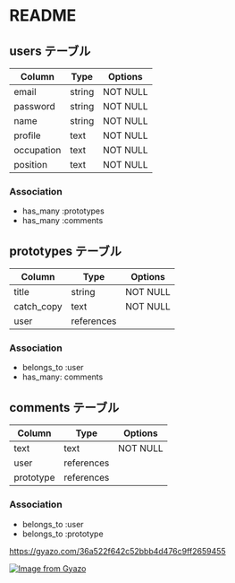 # README


## users テーブル

| Column   | Type   | Options   |
| ---------|--------|-----------|
|email     |string  | NOT NULL  |
|password  |string  | NOT NULL  |
|name      |string  | NOT NULL  |
|profile   |text    | NOT NULL  |
|occupation|text    | NOT NULL  |
|position  |text    | NOT NULL  |

### Association

- has_many :prototypes
- has_many :comments


## prototypes テーブル

| Column    | Type    | Options   |
|-----------|---------|-----------|
|title      |string   | NOT NULL  |
|catch_copy |text     | NOT NULL  |
|user       |references|          |

### Association

- belongs_to :user
- has_many: comments 

## comments テーブル

| Column    | Type    | Options  |
|-----------|---------|----------|
|text       |text     | NOT NULL |
|user       |references|         |
|prototype  |references|         |

### Association
- belongs_to :user
- belongs_to :prototype

https://gyazo.com/36a522f642c52bbb4d476c9ff2659455


[![Image from Gyazo](https://i.gyazo.com/36a522f642c52bbb4d476c9ff2659455.png)](https://gyazo.com/36a522f642c52bbb4d476c9ff2659455)

